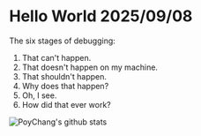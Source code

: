 # Hello World 2025/09/08

The six stages of debugging:
1. That can't happen.
2. That doesn't happen on my machine.
3. That shouldn't happen.
4. Why does that happen?
5. Oh, I see.
6. How did that ever work?

![PoyChang's github stats](https://github-readme-stats.vercel.app/api?username=poychang&show_icons=true&theme=dracula)

